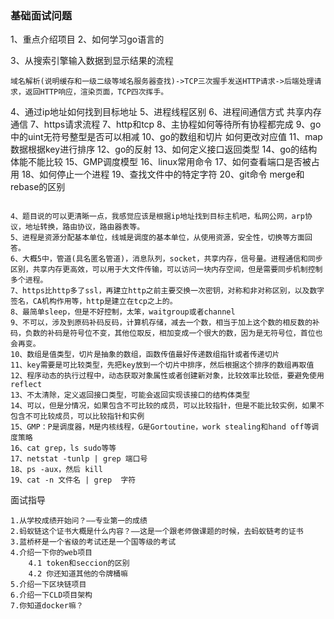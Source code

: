 ### 基础面试问题

1、重点介绍项目
2、如何学习go语言的

3、从搜索引擎输入数据到显示结果的流程

```
域名解析(说明缓存和一级二级等域名服务器查找)->TCP三次握手发送HTTP请求->后端处理请求，返回HTTP响应，渲染页面，TCP四次挥手。
```



4、通过ip地址如何找到目标地址
5、进程线程区别
6、进程间通信方式 共享内存通信
7、https请求流程
7、http和tcp
8、主协程如何等待所有协程都完成
9、go中的uint无符号整型是否可以相减
10、go的数组和切片 如何更改对应值
11、map数据根据key进行排序
12、go的反射
13、如何定义接口返回类型
14、go的结构体能不能比较
15、GMP调度模型
16、linux常用命令
17、如何查看端口是否被占用
18、如何停止一个进程
19、查找文件中的特定字符
20、git命令 merge和rebase的区别



```

4、题目说的可以更清晰一点，我感觉应该是根据ip地址找到目标主机吧，私网公网，arp协议，地址转换，路由协议，路由器表等。
5、进程是资源分配基本单位，线城是调度的基本单位，从使用资源，安全性，切换等方面回答。
6、大概5中，管道(具名匿名管道)，消息队列，socket，共享内存，信号量。进程通信和同步区别，共享内存更高效，可以用于大文件传输，可以访问一块内存空间，但是需要同步机制控制多个进程。
7、https比http多了ssl，再建立http之前主要交换一次密钥，对称和非对称区别，以及数字签名，CA机构作用等，http是建立在tcp之上的。
8、最简单sleep，但是不好控制，太笨，waitgroup或者channel
9、不可以，涉及到原码补码反码，计算机存储，减去一个数，相当于加上这个数的相反数的补码，负数的补码是符号位不变，其他位取反，相加变成一个很大的数，因为是无符号位，首位也会再变。
10、数组是值类型，切片是抽象的数组，函数传值最好传递数组指针或者传递切片
11、key需要是可比较类型，先把key放到一个切片中排序，然后根据这个排序的数组再取值
12、程序动态的执行过程中，动态获取对象属性或者创建新对象，比较效率比较低，要避免使用reflect
13、不太清除，定义返回接口类型，可能会返回实现该接口的结构体类型
14、可以，但是分情况，如果包含不可比较的成员，可以比较指针，但是不能比较实例，如果不包含不可比较成员，可以比较指针和实例
15、GMP：P是调度器，M是内核线程，G是Gortoutine，work stealing和hand off等调度策略
16、cat grep，ls sudo等等
17、netstat -tunlp | grep 端口号
18、ps -aux，然后 kill
19、cat -n 文件名 | grep  字符
```







面试指导

```
1.从学校成绩开始问？——专业第一的成绩
2.蚂蚁链这个证书大概是什么内容？——这是一个跟老师做课题的时候，去蚂蚁链考的证书
3.蓝桥杯是一个省级的考试还是一个国等级的考试
4.介绍一下你的web项目 
	4.1 token和seccion的区别
	4.2 你还知道其他的令牌桶嘛
5.介绍一下区块链项目
6.介绍一下CLD项目架构
7.你知道docker嘛？
```

